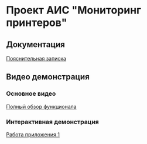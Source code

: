 ﻿# Проект АИС "Мониторинг принтеров"

## Документация
[Пояснительная записка](ПЗ.pdf)

## Видео демонстрация

### Основное видео
[Полный обзор функционала](video.mp4)

### Интерактивная демонстрация
[Работа приложения 1](video1.gif)
